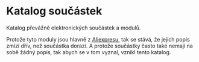 # Katalog součástek
Katalog převážně elektronických součástek a modulů.

Protože tyto moduly jsou hlavně z [Aliexpresu](https://www.aliexpress.com), tak se stává, že jejich popis zmizí dřív, než součástka dorazí. A protože součástky často také nemají na sobě žádný popis, tak abych se v tom vyznal, vznikl tento katalog.
